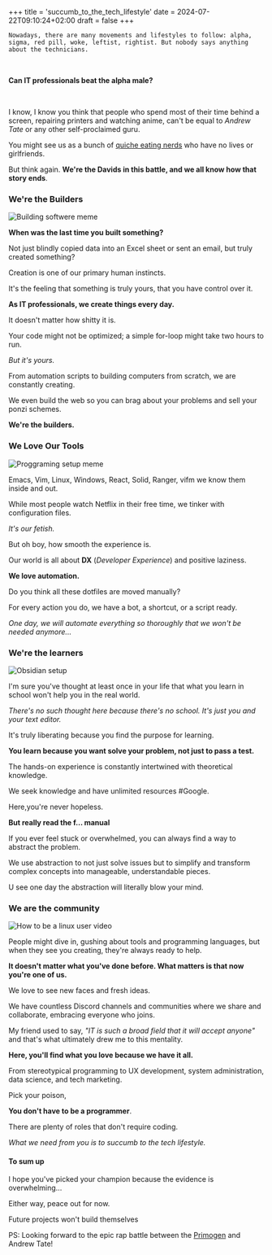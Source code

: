 +++
title = 'succumb_to_the_tech_lifestyle'
date = 2024-07-22T09:10:24+02:00
draft = false
+++

    Nowadays, there are many movements and lifestyles to follow: alpha, sigma, red pill, woke, leftist, rightist. But nobody says anything about the technicians.

<br>


**Can IT professionals beat the alpha male?**

<br>

I know, I know you think that people who spend most of their time behind a screen, repairing printers and watching anime, can't be equal to *Andrew Tate* or any other self-proclaimed guru.

You might see us as a bunch of [quiche  eating  nerds](https://www.youtube.com/watch?v=_594mPXoHMI) who have no lives or girlfriends.

But think again. **We're the Davids in this battle, and we all know how that story ends**.

### We're the Builders

![Building softwere meme](/blog_imgs/sucumb_to_tech/unsucesfullbuild.webp)

**When was the last time you built something?**

Not just blindly copied data into an Excel sheet or sent an email, but truly created something?

Creation is one of our primary human instincts.

It's the feeling that something is truly yours, that you have control over it.

**As IT professionals, we create things every day.**

It doesn't matter how shitty it is.

Your code might not be optimized; a simple for-loop might take two hours to run.

*But it's yours.*

From automation scripts to building computers from scratch, we are constantly creating.

We even build the web so you can brag about your problems and sell your  ponzi schemes.

**We're the builders.**

### We Love Our Tools

![Proggraming setup meme](/blog_imgs/sucumb_to_tech/setupjoke.png)

Emacs, Vim, Linux, Windows, React, Solid, Ranger, vifm we know them inside and out.

While most people watch Netflix in their free time, we tinker with configuration files.

*It's our fetish.*

But oh boy, how smooth the experience is.

Our world is all about **DX** (*Developer Experience*) and positive laziness. 

**We love automation.**

Do you think all these dotfiles are moved manually?

For every action you do, we have a bot, a shortcut, or a script ready.

*One day, we will automate everything so thoroughly that we won't be needed anymore...*

### We're the learners 

![Obsidian setup](/blog_imgs/sucumb_to_tech/obsidian_setup.jpeg)

I'm sure you've thought at least once in your life that what you learn in school won't help you in the real world.

*There's no such thought here because there's no school. It's just you and your text editor.*

It's truly liberating because you find the purpose for learning.

**You learn because you want solve your problem, not just to pass a test.**

The hands-on experience is constantly intertwined with theoretical knowledge.

We seek knowledge and have unlimited resources #Google. 

Here,you're never hopeless.

**But really read the f... manual**

If you ever feel stuck or overwhelmed, you can always find a way to abstract the problem.

We use abstraction to not just solve issues but to simplify and transform complex concepts into manageable, understandable pieces.

U see one day the abstraction will literally blow your mind.

### We are the community

![How to be a linux user video](/blog_imgs/sucumb_to_tech/how_to_fit.jpg)

People might dive in, gushing about tools and programming languages, but when they see you creating, they're always ready to help.

**It doesn't matter what you've done before. What matters is that now you're one of us.**

We love to see new faces and fresh ideas.

We have countless Discord channels and communities where we share and collaborate, embracing everyone who joins.

My friend  used to say, *"IT is such a broad field that it will accept anyone"* and that's what ultimately drew me to this mentality.

**Here, you'll find what you love because we have it all.**

From stereotypical programming to UX development, system administration, data science, and tech marketing.

Pick your poison,

**You don't have to be a programmer**.

There are plenty of roles that don't require coding.

*What we need from you is to succumb  to the tech lifestyle.*


#### To sum up 
I hope you've picked your champion  because the evidence is overwhelming...

Either way, peace out for now.

Future projects won't build themselves

PS:
Looking forward to the epic rap battle between the [Primogen](https://www.youtube.com/@ThePrimeTimeagen/featured) and Andrew Tate!


